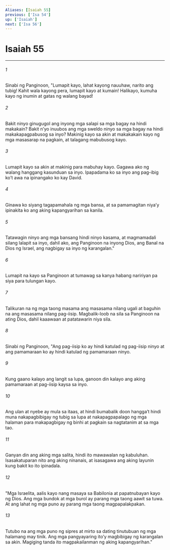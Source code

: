```yaml
---
Aliases: [Isaiah 55]
previous: ['Isa 54']
up: ['Isaiah']
next: ['Isa 56']
---
```

# Isaiah 55

***


###### 1 


Sinabi ng Panginoon, "Lumapit kayo, lahat kayong nauuhaw, narito ang tubig! Kahit wala kayong pera, lumapit kayo at kumain! Halikayo, kumuha kayo ng inumin at gatas ng walang bayad! 


###### 2 


Bakit ninyo ginugugol ang inyong mga salapi sa mga bagay na hindi makakain? Bakit nʼyo inuubos ang mga sweldo ninyo sa mga bagay na hindi makakapagpabusog sa inyo? Makinig kayo sa akin at makakakain kayo ng mga masasarap na pagkain, at talagang mabubusog kayo. 


###### 3 


Lumapit kayo sa akin at makinig para mabuhay kayo. Gagawa ako ng walang hanggang kasunduan sa inyo. Ipapadama ko sa inyo ang pag-ibig koʼt awa na ipinangako ko kay David. 


###### 4 


Ginawa ko siyang tagapamahala ng mga bansa, at sa pamamagitan niyaʼy ipinakita ko ang aking kapangyarihan sa kanila. 


###### 5 


Tatawagin ninyo ang mga bansang hindi ninyo kasama, at magmamadali silang lalapit sa inyo, dahil ako, ang Panginoon na inyong Dios, ang Banal na Dios ng Israel, ang nagbigay sa inyo ng karangalan." 


###### 6 


Lumapit na kayo sa Panginoon at tumawag sa kanya habang naririyan pa siya para tulungan kayo. 


###### 7 


Talikuran na ng mga taong masama ang masasama nilang ugali at baguhin na ang masasama nilang pag-iisip. Magbalik-loob na sila sa Panginoon na ating Dios, dahil kaaawaan at patatawarin niya sila. 


###### 8 


Sinabi ng Panginoon, "Ang pag-iisip ko ay hindi katulad ng pag-iisip ninyo at ang pamamaraan ko ay hindi katulad ng pamamaraan ninyo. 


###### 9 


Kung gaano kalayo ang langit sa lupa, ganoon din kalayo ang aking pamamaraan at pag-iisip kaysa sa inyo. 


###### 10 


Ang ulan at nyebe ay mula sa itaas, at hindi bumabalik doon hanggaʼt hindi muna nakapagbibigay ng tubig sa lupa at nakapagpapalago ng mga halaman para makapagbigay ng binhi at pagkain sa nagtatanim at sa mga tao. 


###### 11 


Ganyan din ang aking mga salita, hindi ito mawawalan ng kabuluhan. Isasakatuparan nito ang aking ninanais, at isasagawa ang aking layunin kung bakit ko ito ipinadala. 


###### 12 


"Mga Israelita, aalis kayo nang masaya sa Babilonia at papatnubayan kayo ng Dios. Ang mga bundok at mga burol ay parang mga taong aawit sa tuwa. At ang lahat ng mga puno ay parang mga taong magpapalakpakan. 


###### 13 


Tutubo na ang mga puno ng sipres at mirto sa dating tinutubuan ng mga halamang may tinik. Ang mga pangyayaring itoʼy magbibigay ng karangalan sa akin. Magiging tanda ito magpakailanman ng aking kapangyarihan."
